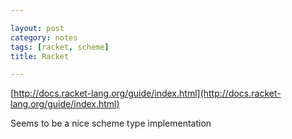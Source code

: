 ```yaml
---

layout: post
category: notes
tags: [racket, scheme]
title: Racket

---
```


[http://docs.racket-lang.org/guide/index.html](http://docs.racket-lang.org/guide/index.html)

Seems to be a nice scheme type implementation
